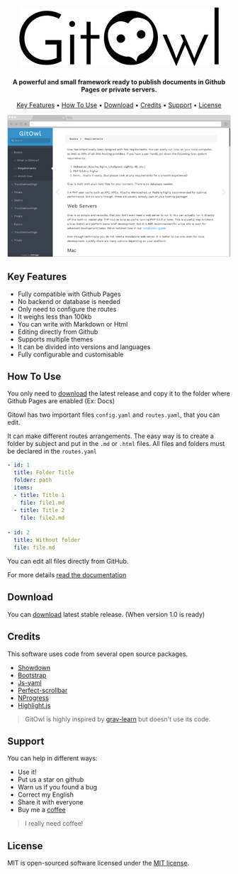 <h1 align="center">
  <a href="https://facuz.github.io/gitowl"><img src="src/themes/default/img/logo-dark.png" alt="Gitowl" width="450"></a>
  <br>
</h1>

<h4 align="center">A powerful and small framework ready to publish documents in Github Pages or private servers.</h4>

<p align="center">
  <a href="#key-features">Key Features</a> •
  <a href="#how-to-use">How To Use</a> •
  <a href="#download">Download</a> •
  <a href="#credits">Credits</a> •
  <a href="#related">Support</a> •
  <a href="#license">License</a>
</p>

<div align="center">
  <img src="src/themes/default/img/demo.png" alt="GitOwl">
</div>

## Key Features

* Fully compatible with Github Pages
* No backend or database is needed
* Only need to configure the routes
* It weighs less than 100kb
* You can write with Markdown or Html
* Editing directly from Github
* Supports multiple themes
* It can be divided into versions and languages
* Fully configurable and customisable

## How To Use

You only need to [download](#) the latest release and copy it to the folder where Github Pages are enabled (Ex: Docs)

Gitowl has two important files `config.yaml` and `routes.yaml`, that you can edit.

It can make different routes arrangements. The easy way is to create a folder by subject and put in the `.md` or `.html` files. All files and folders must be declared in the `routes.yaml`

```yaml
- id: 1
  title: Folder Title
  folder: path
  items:
  - title: Title 1
    file: file1.md
  - title: Title 2
    file: file2.md

- id: 2
  title: Without folder
  file: file.md
```
You can edit all files directly from GitHub.

For more details [read the documentation](#)

## Download

You can [download](#) latest stable release. (When version 1.0 is ready)

## Credits

This software uses code from several open source packages.

- [Showdown](http://showdownjs.github.io/showdown/)
- [Bootstrap](https://getbootstrap.com/)
- [Js-yaml](https://github.com/nodeca/js-yaml)
- [Perfect-scrollbar](https://github.com/utatti/perfect-scrollbar)
- [NProgress](https://github.com/rstacruz/nprogress)
- [Highlight.js](https://highlightjs.org/)

> GitOwl is highly inspired by [grav-learn](https://github.com/getgrav/grav-learn) but doesn't use its code.

## Support

You can help in different ways:

- Use it!
- Put us a star on github
- Warn us if you found a bug
- Correct my English
- Share it with everyone
- Buy me a [coffee](https://www.paypal.me/FaCuZ)

> I really need coffee!

## License

MIT is open-sourced software licensed under the [MIT license](http://opensource.org/licenses/MIT).